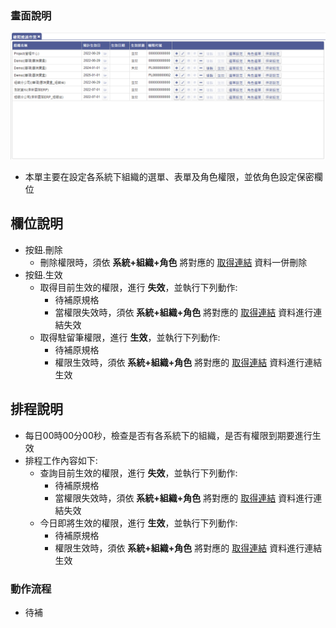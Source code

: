 ### <div id="view">畫面說明</div>

![表單畫面]

* 本單主要在設定各系統下組織的選單、表單及角色權限，並依角色設定保密欄位

## <div id="object-desc">欄位說明</div>

* 按鈕.刪除
    * 刪除權限時，須依 **系統+組織+角色** 將對應的 [取得連結][link_getRoleURL] 資料一併刪除
* 按鈕.生效
    * 取得目前生效的權限，進行 **失效**，並執行下列動作:    
        * <ps>待補原規格</ps>
        * 當權限失效時，須依 **系統+組織+角色** 將對應的 [取得連結][link_getRoleURL] 資料進行連結失效 
    * 取得駐留筆權限，進行 **生效**，並執行下列動作:
        * <ps>待補原規格</ps>
        * 權限生效時，須依 **系統+組織+角色** 將對應的 [取得連結][link_getRoleURL] 資料進行連結生效
    

## <div id="schedule">排程說明</div>

* 每日00時00分00秒，檢查是否有各系統下的組織，是否有權限到期要進行生效
* 排程工作內容如下:
    * 查詢目前生效的權限，進行 **失效**，並執行下列動作:    
        * <ps>待補原規格</ps>
        * 當權限失效時，須依 **系統+組織+角色** 將對應的 [取得連結][link_getRoleURL] 資料進行連結失效 
    * 今日即將生效的權限，進行 **生效**，並執行下列動作:
        * <ps>待補原規格</ps>
        * 權限生效時，須依 **系統+組織+角色** 將對應的 [取得連結][link_getRoleURL] 資料進行連結生效    

### <div id="action">動作流程</div>
* <ps>待補</ps>


[表單畫面]:attachment/list_of_permissions.png "表單畫面"
[link_getRoleURL]:{3}/RTE/SITE/getRoleURL/README